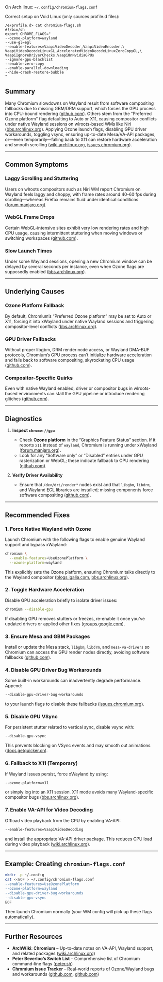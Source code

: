 
On Arch linux: `~/.config/chromium-flags.conf`

Correct setup on Void Linux (only sources profile.d files):

```
/e/profile.d> cat chromium-flags.sh
#!/bin/sh
export CHROME_FLAGS="
--ozone-platform=wayland
--use-gl=egl
--enable-features=VaapiVideoDecoder,VaapiVideoEncoder,\
VaapiVideoDecodeLinuxGL,AcceleratedVideoDecodeLinuxZeroCopyGL,\
VaapiIgnoreDriverChecks,VaapiOnNvidiaGPUs
--ignore-gpu-blacklist
--enable-zero-copy
--enable-parallel-downloading
--hide-crash-restore-bubble
"
```

## Summary

Many Chromium slowdowns on Wayland result from software compositing fallbacks due to missing GBM/DRM support, which forces the GPU process into CPU-bound rendering ([github.com][1]). Others stem from the “Preferred Ozone platform” flag defaulting to Auto or X11, causing compositor conflicts under native Wayland sessions on wlroots-based WMs like Niri ([bbs.archlinux.org][2]). Applying Ozone launch flags, disabling GPU driver workarounds, toggling vsync, ensuring up-to-date Mesa/VA-API packages, or—even temporarily—falling back to X11 can restore hardware acceleration and smooth scrolling ([wiki.archlinux.org][3], [issues.chromium.org][4]).

---

## Common Symptoms

### Laggy Scrolling and Stuttering

Users on wlroots compositors such as Niri WM report Chromium on Wayland feels laggy and choppy, with frame rates around 40–60 fps during scrolling—whereas Firefox remains fluid under identical conditions ([forum.manjaro.org][5]).

### WebGL Frame Drops

Certain WebGL-intensive sites exhibit very low rendering rates and high CPU usage, causing intermittent stuttering when moving windows or switching workspaces ([github.com][6]).

### Slow Launch Times

Under some Wayland sessions, opening a new Chromium window can be delayed by several seconds per instance, even when Ozone flags are supposedly enabled ([bbs.archlinux.org][7]).

---

## Underlying Causes

### Ozone Platform Fallback

By default, Chromium’s “Preferred Ozone platform” may be set to Auto or X11, forcing it into xWayland under native Wayland sessions and triggering compositor-level conflicts ([bbs.archlinux.org][2]).

### GPU Driver Fallbacks

Without proper libgbm, DRM render node access, or Wayland DMA-BUF protocols, Chromium’s GPU process can’t initialize hardware acceleration and falls back to software compositing, skyrocketing CPU usage ([github.com][1]).

### Compositor-Specific Quirks

Even with native Wayland enabled, driver or compositor bugs in wlroots-based environments can stall the GPU pipeline or introduce rendering glitches ([github.com][6]).

---

## Diagnostics

1. **Inspect `chrome://gpu`**

   * Check **Ozone platform** in the “Graphics Feature Status” section. If it reports `x11` instead of `wayland`, Chromium is running under xWayland ([forum.manjaro.org][5]).
   * Look for any “Software only” or “Disabled” entries under GPU rasterization or WebGL; these indicate fallback to CPU rendering ([github.com][6]).

2. **Verify Driver Availability**

   * Ensure that `/dev/dri/render*` nodes exist and that `libgbm`, `libdrm`, and Wayland EGL libraries are installed; missing components force software compositing ([github.com][1]).

---

## Recommended Fixes

### 1. Force Native Wayland with Ozone

Launch Chromium with the following flags to enable genuine Wayland support and bypass xWayland:

```bash
chromium \
  --enable-features=UseOzonePlatform \
  --ozone-platform=wayland
```

This explicitly sets the Ozone platform, ensuring Chromium talks directly to the Wayland compositor ([blogs.igalia.com][8], [bbs.archlinux.org][2]).

### 2. Toggle Hardware Acceleration

Disable GPU acceleration briefly to isolate driver issues:

```bash
chromium --disable-gpu
```

If disabling GPU removes stutters or freezes, re-enable it once you’ve updated drivers or applied other fixes ([groups.google.com][9]).

### 3. Ensure Mesa and GBM Packages

Install or update the Mesa stack, `libgbm`, `libdrm`, and `mesa-va-drivers` so Chromium can access the GPU render nodes directly, avoiding software fallbacks ([github.com][1]).

### 4. Disable GPU Driver Bug Workarounds

Some built-in workarounds can inadvertently degrade performance. Append:

```bash
--disable-gpu-driver-bug-workarounds
```

to your launch flags to disable these fallbacks ([issues.chromium.org][4]).

### 5. Disable GPU VSync

For persistent stutter related to vertical sync, disable vsync with:

```bash
--disable-gpu-vsync
```

This prevents blocking on VSync events and may smooth out animations ([docs.getquicker.cn][10]).

### 6. Fallback to X11 (Temporary)

If Wayland issues persist, force xWayland by using:

```bash
--ozone-platform=x11
```

or simply log into an X11 session. X11 mode avoids many Wayland-specific compositor bugs ([bbs.archlinux.org][2]).

### 7. Enable VA-API for Video Decoding

Offload video playback from the CPU by enabling VA-API:

```bash
--enable-features=VaapiVideoDecoding
```

and install the appropriate VA-API driver package. This reduces CPU load during video playback ([wiki.archlinux.org][3]).

---

## Example: Creating `chromium-flags.conf`

```bash
mkdir -p ~/.config
cat <<EOF > ~/.config/chromium-flags.conf
--enable-features=UseOzonePlatform
--ozone-platform=wayland
--disable-gpu-driver-bug-workarounds
--disable-gpu-vsync
EOF
```

Then launch Chromium normally (your WM config will pick up these flags automatically).

---

## Further Resources

* **ArchWiki: Chromium** – Up-to-date notes on VA-API, Wayland support, and related packages ([wiki.archlinux.org][3])
* **Peter Beverloo’s Switch List** – Comprehensive list of Chromium command-line flags ([peter.sh][11])
* **Chromium Issue Tracker** – Real-world reports of Ozone/Wayland bugs and workarounds ([github.com][1], [github.com][6])

[1]: https://github.com/OSSystems/meta-browser/issues/447?utm_source=chatgpt.com "chromium-ozone-wayland freezes when context menu's are destroyed ..."
[2]: https://bbs.archlinux.org/viewtopic.php?id=294895&utm_source=chatgpt.com "Chromium odd behavior with Preferred Ozone Platform Flag / Applications ..."
[3]: https://wiki.archlinux.org/title/Chromium?utm_source=chatgpt.com "Chromium - ArchWiki"
[4]: https://issues.chromium.org/issues/40654256?utm_source=chatgpt.com "Add ability to disable all the GPU driver bug workarounds ... - Chromium"
[5]: https://forum.manjaro.org/t/chrome-doesnt-work-properly-on-wayland/74090?utm_source=chatgpt.com "Chrome doesnt work properly on Wayland - Manjaro Linux Forum"
[6]: https://github.com/hyprwm/Hyprland/issues/9320?utm_source=chatgpt.com "Chromium WebGL wayland performance issue #9320 - GitHub"
[7]: https://bbs.archlinux.org/viewtopic.php?id=298567&utm_source=chatgpt.com "Chrome starts very slowly on Wayland / AUR Issues, Discussion ..."
[8]: https://blogs.igalia.com/msisov/chrome-on-wayland-waylandification-project/?utm_source=chatgpt.com "Chrome/Chromium on Wayland: The Waylandification project"
[9]: https://groups.google.com/a/chromium.org/g/chromium-discuss/c/IIQeveVRLVE?utm_source=chatgpt.com "The GPU process still runs with --disable-gpu - Google Groups"
[10]: https://docs.getquicker.cn/chrome/developer.chrome.com/developers/how-tos/run-chromium-with-flags.html?utm_source=chatgpt.com "Run Chromium with flags - The Chromium Projects"
[11]: https://peter.sh/experiments/chromium-command-line-switches/?utm_source=chatgpt.com "List of Chromium Command Line Switches « Peter Beverloo"

